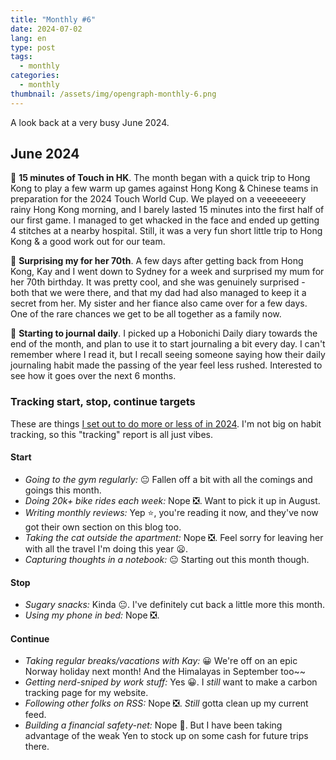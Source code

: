 ```yaml
---
title: "Monthly #6"
date: 2024-07-02
lang: en
type: post
tags:
  - monthly
categories:
  - monthly
thumbnail: /assets/img/opengraph-monthly-6.png
---
```


A look back at a very busy June 2024.

## June 2024

🤕 **15 minutes of Touch in HK**. The month began with a quick trip to Hong Kong to play a few warm up games against Hong Kong & Chinese teams in preparation for the 2024 Touch World Cup. We played on a veeeeeeery rainy Hong Kong morning, and I barely lasted 15 minutes into the first half of our first game. I managed to get whacked in the face and ended up getting 4 stitches at a nearby hospital. Still, it was a very fun short little trip to Hong Kong & a good work out for our team.

🥳 **Surprising my for her 70th**. A few days after getting back from Hong Kong, Kay and I went down to Sydney for a week and surprised my mum for her 70th birthday. It was pretty cool, and she was genuinely surprised - both that we were there, and that my dad had also managed to keep it a secret from her. My sister and her fiance also came over for a few days. One of the rare chances we get to be all together as a family now.

📓 **Starting to journal daily**. I picked up a Hobonichi Daily diary towards the end of the month, and plan to use it to start journaling a bit every day. I can't remember where I read it, but I recall seeing someone saying how their daily journaling habit made the passing of the year feel less rushed. Interested to see how it goes over the next 6 months.

### Tracking start, stop, continue targets

These are things [I set out to do more or less of in 2024](https://qt.fershad.com/writing/start-stop-continue-2024/). I'm not big on habit tracking, so this "tracking" report is all just vibes.

#### **Start**

- _Going to the gym regularly:_ 😐 Fallen off a bit with all the comings and goings this month.
- _Doing 20k+ bike rides each week:_ Nope ❎. Want to pick it up in August.
- _Writing monthly reviews:_ Yep ⭐, you're reading it now, and they've now got their own section on this blog too.
- _Taking the cat outside the apartment:_ Nope ❎. Feel sorry for leaving her with all the travel I'm doing this year 😦.
- _Capturing thoughts in a notebook:_ 😐 Starting out this month though.

#### **Stop**

- _Sugary snacks:_ Kinda 😐. I've definitely cut back a little more this month.
- _Using my phone in bed:_ Nope ❎.

#### **Continue**

- _Taking regular breaks/vacations with Kay:_ 😀 We're off on an epic Norway holiday next month! And the Himalayas in September too~~
- _Getting nerd-sniped by work stuff:_ Yes 😀. I _still_ want to make a carbon tracking page for my website.
- _Following other folks on RSS:_ Nope ❎. _Still_ gotta clean up my current feed.
- _Building a financial safety-net:_ Nope 🙁. But I have been taking advantage of the weak Yen to stock up on some cash for future trips there.
